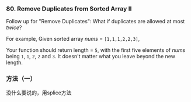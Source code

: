 ### 80\. Remove Duplicates from Sorted Array II

  Follow up for "Remove Duplicates":
What if duplicates are allowed at most *twice*?

  For example,
Given sorted array *nums* = `[1,1,1,2,2,3]`,

  Your function should return length = `5`, with the first five elements of *nums* being `1`, `1`, `2`, `2` and `3`. It doesn't matter what you leave beyond the new length.
  
### 方法（一）
没什么要说的，用splice方法